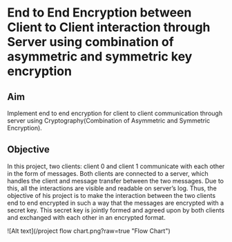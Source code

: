 # End to End Encryption between Client to Client interaction through Server using combination of asymmetric and symmetric key encryption

##  Aim
Implement end to end encryption for client to client communication through server using Cryptography(Combination of Asymmetric and Symmetric Encryption).

##  Objective
In this project, two clients:  client 0 and client 1 communicate with each other in the form of messages. Both clients are connected to a server, which handles the client and message transfer between the two messages. Due to this, all the interactions are visible and readable on server’s log. 
Thus, the objective of his project is to make the interaction between the two clients end to end encrypted in such a way that the messages are encrypted with a secret key. This secret key is jointly formed and agreed upon by both clients and exchanged with each other in an encrypted format.

![Alt text](/project flow chart.png?raw=true "Flow Chart")
